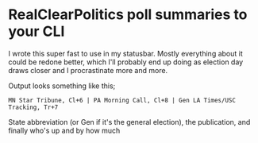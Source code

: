 # RealClearPolitics poll summaries to your CLI

I wrote this super fast to use in my statusbar.
Mostly everything about it could be redone better, which I'll probably end up doing as election day draws closer and I procrastinate more and more.

Output looks something like this;

	MN Star Tribune, Cl+6 | PA Morning Call, Cl+8 | Gen LA Times/USC Tracking, Tr+7

State abbreviation (or Gen if it's the general election), the publication, and finally who's up and by how much
